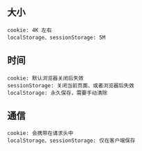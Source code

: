 ## 大小

```
cookie: 4K 左右
localStorage、sessionStorage: 5M
```



## 时间

```
cookie: 默认浏览器关闭后失效
sessionStorage: 关闭当前页面、或者浏览器后失效
localStorage: 永久保存，需要手动清除
```



## 通信

```
cookie: 会携带在请求头中
localStorage、sessionStorage: 仅在客户端保存
```

